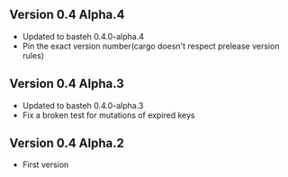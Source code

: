 ## Version 0.4 Alpha.4
- Updated to basteh 0.4.0-alpha.4
- Pin the exact version number(cargo doesn't respect prelease version rules)

## Version 0.4 Alpha.3
- Updated to basteh 0.4.0-alpha.3
- Fix a broken test for mutations of expired keys

## Version 0.4 Alpha.2
- First version
